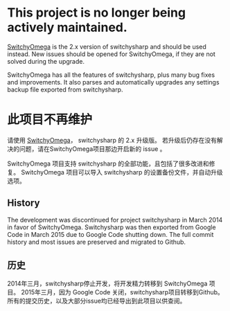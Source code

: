 # This project is no longer being actively maintained.

[SwitchyOmega](https://github.com/FelisCatus/SwitchyOmega) is the 2.x version of switchysharp and should be used instead.
New issues should be opened for SwitchyOmega, if they are not solved during the upgrade.

SwitchyOmega has all the features of switchysharp, plus many bug fixes and improvements.
It also parses and automatically upgrades any settings backup file exported from switchysharp.

# 此项目不再维护

请使用 [SwitchyOmega](https://github.com/FelisCatus/SwitchyOmega)， switchysharp 的 2.x 升级版。
若升级后仍存在没有解决的问题，请在SwitchyOmega项目那边开启新的 issue 。

SwitchyOmega 项目支持 switchysharp 的全部功能，且包括了很多改进和修复。
SwitchyOmega 项目可以导入 switchysharp 的设置备份文件，并自动升级选项。

History
-------

The development was discontinued for project switchysharp in March 2014 in favor of SwitchyOmega.
Switchysharp was then exported from Google Code in March 2015 due to Google Code shutting down.
The full commit history and most issues are preserved and migrated to Github.


历史
----

2014年三月，switchysharp停止开发，将开发精力转移到 SwitchyOmega 项目。
2015年三月，因为 Google Code 关闭，switchysharp项目转移到Github。
所有的提交历史，以及大部分issue均已经导出到此项目以供查阅。
